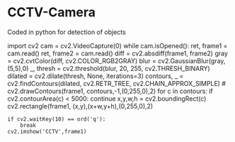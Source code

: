 # CCTV-Camera
Coded in python for detection of objects

import cv2
cam = cv2.VideoCapture(0)
while cam.isOpened():
    ret, frame1 = cam.read()
    ret, frame2 = cam.read()
    diff = cv2.absdiff(frame1, frame2)
    gray = cv2.cvtColor(diff, cv2.COLOR_RGB2GRAY)
    blur = cv2.GaussianBlur(gray, (5,5),0)
    _, thresh = cv2.threshold(blur, 20, 255, cv2.THRESH_BINARY)
    dilated = cv2.dilate(thresh, None, iterations=3)
    contours, _ = cv2.findContours(dilated, cv2.RETR_TREE, cv2.CHAIN_APPROX_SIMPLE)
    # cv2.drawContours(frame1, contours,-1,(0,255,0),2)
    for c in contours:
        if cv2.contourArea(c) < 5000:
            continue
        x,y,w,h = cv2.boundingRect(c)
        cv2.rectangle(frame1, (x,y),(x+w,y+h),(0,255,0),2)


    if cv2.waitKey(10) == ord('q'):
        break
    cv2.imshow('CCTV',frame1)
